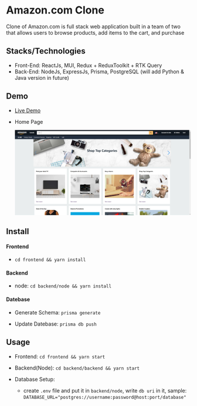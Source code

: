 # Amazon.com Clone

Clone of Amazon.com is full stack web application built in a team of two that allows users to browse products, add items to the cart, and purchase

## Stacks/Technologies

- Front-End: ReactJs, MUI, Redux + ReduxToolkit + RTK Query
- Back-End: NodeJs, ExpressJs, Prisma, PostgreSQL (will add Python & Java version in future)

## Demo

- [Live Demo](https://amazon.xuanye.ca/)

- Home Page

    ![home-sample](./demo/images/home-sample.png)

## Install

#### Frontend

- `cd frontend && yarn install`

#### Backend

- node: `cd backend/node && yarn install`

#### Datebase

- Generate Schema: `prisma generate`

- Update Datebase: `prisma db push`

## Usage

- Frontend: `cd frontend && yarn start`

- Backend(Node): `cd backend/backend && yarn start`

- Database Setup: 
    - create `.env` file and put it in `backend/node`, write `db uri` in it, sample: `DATABASE_URL="postgres://username:password@host:port/database"`
